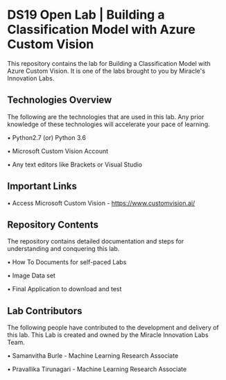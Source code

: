 # DS19 Open Lab | Building a Classification Model with Azure Custom Vision

This repository contains the lab for Building a Classification Model with Azure Custom Vision. It is one of the labs brought to you by Miracle's Innovation Labs.

## Technologies Overview

The following are the technologies that are used in this lab. Any prior knowledge of these technologies will accelerate your pace of learning.

• Python2.7 (or) Python 3.6

• Microsoft Custom Vision Account

• Any text editors like Brackets or Visual Studio 

## Important Links

• Access Microsoft Custom Vision  -  https://www.customvision.ai/

## Repository Contents

The repository contains detailed documentation and steps for understanding and conquering this lab.

• How To Documents for self-paced Labs

• Image Data set

• Final Application to download and test

## Lab Contributors

The following people have contributed to the development and delivery of this lab. This Lab is created and owned by the Miracle Innovation Labs Team.

• Samanvitha Burle - Machine Learning Research Associate

• Pravallika Tirunagari - Machine Learning Research Associate
